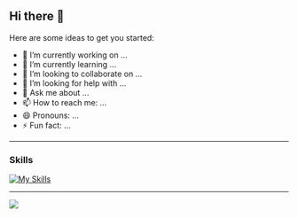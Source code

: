 ## Hi there 👋



Here are some ideas to get you started:

- 🔭 I’m currently working on ...
- 🌱 I’m currently learning ...
- 👯 I’m looking to collaborate on ...
- 🤔 I’m looking for help with ...
- 💬 Ask me about ...
- 📫 How to reach me: ...
- 😄 Pronouns: ...
- ⚡ Fun fact: ...
<hr>

### Skills

[![My Skills](https://skillicons.dev/icons?i=python,c,js,html,css,git,github)](https://skillicons.dev)

<hr>

![](http://github-profile-summary-cards.vercel.app/api/cards/profile-details?username=im-siva-kona&theme=vue)
